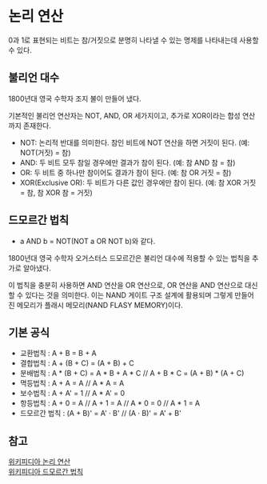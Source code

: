 # 논리 연산

0과 1로 표현되는 비트는 참/거짓으로 분명히 나타낼 수 있는 명제를 나타내는데 사용할 수 있다.

## 불리언 대수

1800년대 영국 수학자 조지 불이 만들어 냈다.

기본적인 불리언 연산자는 NOT, AND, OR 세가지이고, 추가로 XOR이라는 합성 연산까지 존재한다.

- NOT: 논리적 반대를 의미한다. 참인 비트에 NOT 연산을 하면 거짓이 된다. (예: NOT(거짓) = 참)
- AND: 두 비트 모두 참일 경우에만 결과가 참이 된다. (예: 참 AND 참 = 참)
- OR: 두 비트 중 하나만 참이어도 결과가 참이 된다. (예: 참 OR 거짓 = 참)
- XOR(Exclusive OR): 두 비트가 다른 값인 경우에만 참이 된다. (예: 참 XOR 거짓 = 참, 참 XOR 참 = 거짓)

## 드모르간 법칙
- a AND b = NOT(NOT a OR NOT b)와 같다.

1800년대 영국 수학자 오거스터스 드모르간은 불리언 대수에 적용할 수 있는 법칙을 추가로 알아냈다.

이 법칙을 충분히 사용하면 AND 연산을 OR 연산으로, OR 연산을 AND 연산으로 대신할 수 있다는 것을 의미한다. 이는 NAND 게이트 구조 설계에 활용되며 그렇게 만들어진 메모리가 플래시 메모리(NAND FLASY MEMORY)이다.

## 기본 공식
- 교환법칙 : A + B = B + A
- 결합법칙 : A + (B + C) = (A + B) + C
- 분배법칙 : A * (B + C) =  A * B + A * C // A + B * C = (A + B) * (A + C)
- 멱등법칙 : A + A = A  // A * A = A
- 보수법칙 : A + A' = 1  // A * A' = 0
- 항등법칙 : A + 0 = A // A + 1 = A // A * 0 = 0 // A * 1 = A
- 드모르간 법칙 : (A + B)' = A' · B' // (A · B)' = A' + B'

## 참고
[위키피디아 논리 연산](https://ko.wikipedia.org/wiki/%EB%85%BC%EB%A6%AC_%EC%97%B0%EC%82%B0)  
[위키피디아 드모르간 법칙](https://ko.wikipedia.org/wiki/%EB%93%9C_%EB%AA%A8%EB%A5%B4%EA%B0%84%EC%9D%98_%EB%B2%95%EC%B9%99)